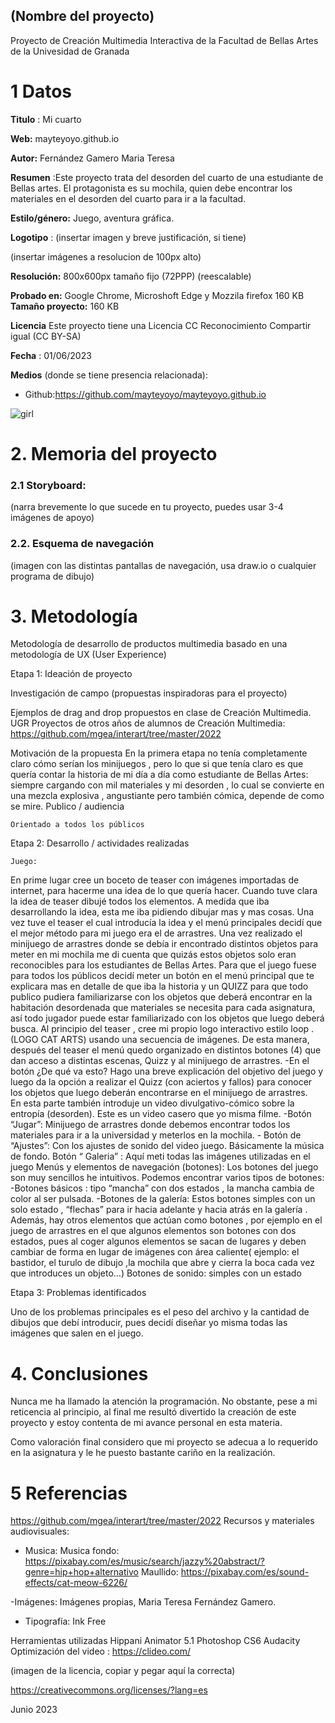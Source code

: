 ## (Nombre del proyecto)

Proyecto de Creación Multimedia Interactiva de la  Facultad de Bellas Artes de la Univesidad de Granada



# 1 Datos 



**Titulo** : Mi cuarto 

**Web:**  mayteyoyo.github.io

**Autor:**  Fernández Gamero Maria Teresa 

**Resumen** :Este proyecto trata del desorden del cuarto de una estudiante de Bellas artes.
El protagonista es su mochila, quien debe encontrar los materiales en el desorden del cuarto para ir a la facultad. 


**Estilo/género:**  Juego, aventura gráfica.

**Logotipo** : (insertar imagen y breve justificación, si  tiene) 

(insertar imágenes a resolucion de 100px alto)

**Resolución:** 800x600px tamaño fijo (72PPP) (reescalable)

**Probado en:**  Google Chrome, Microshoft Edge y Mozzila firefox
160 KB
**Tamaño proyecto:** 160 KB

**Licencia** Este proyecto tiene una Licencia CC Reconocimiento Compartir igual (CC BY-SA)

**Fecha** : 01/06/2023

**Medios** (donde se tiene presencia relacionada):

- Github:https://github.com/mayteyoyo/mayteyoyo.github.io



![girl](https://github.com/mgea/cmi20/blob/master/WalkingGirl_front01.png)

# 2. Memoria del proyecto 

### 2.1 Storyboard: 



(narra brevemente lo que sucede en tu proyecto, puedes usar 3-4 imágenes de apoyo)



### 2.2. Esquema de navegación 



(imagen con las distintas pantallas de navegación, usa draw.io o cualquier programa de dibujo)







# 3. Metodología

Metodología de desarrollo de productos multimedia basado en una metodología de UX (User Experience)

Etapa 1: Ideación de proyecto

Investigación de campo (propuestas inspiradoras para el proyecto)

Ejemplos de drag and drop propuestos en clase de Creación Multimedia. UGR
Proyectos de otros años de alumnos de Creación Multimedia: https://github.com/mgea/interart/tree/master/2022


Motivación de la propuesta
En la primera etapa no tenía completamente claro cómo serían los minijuegos , pero  lo que si que tenía claro es que quería contar la historia de mi día a día como estudiante de Bellas Artes: siempre cargando con mil materiales y mi desorden , lo cual se convierte en una mezcla explosiva , angustiante pero también cómica, depende de como se mire. 
Publico / audiencia

    Orientado a todos los públicos 

Etapa 2: Desarrollo / actividades realizadas

    Juego: 
En prime lugar cree un boceto de teaser con imágenes importadas de internet, para hacerme una idea de lo que quería hacer. 
Cuando tuve clara la idea de teaser dibujé todos los elementos. A medida que iba desarrollando la idea, esta me iba pidiendo dibujar mas y mas cosas. Una vez tuve el teaser el cual introducía la idea y el menú principales   decidí que el mejor método para mi juego era el de arrastres. 
Una vez realizado el minijuego de arrastres donde se debía ir encontrado distintos objetos para meter en mi mochila me di cuenta que quizás estos objetos solo eran reconocibles para los estudiantes de Bellas Artes. Para que el juego fuese para todos los públicos decidí meter un botón en el menú principal que te explicara mas en detalle de que iba la historia y un QUIZZ para que todo publico pudiera familiarizarse con los objetos que deberá encontrar en la habitación desordenada que materiales se necesita para cada asignatura, así todo jugador puede estar familiarizado con los objetos que luego deberá busca.
Al principio del teaser , cree mi propio logo interactivo estilo loop . (LOGO CAT ARTS) usando una secuencia de imágenes. 
De esta manera, después del teaser el menú quedo organizado en distintos botones (4) que dan acceso a distintas escenas, Quizz  y al minijuego de arrastres.
   -En el botón ¿De qué va esto? Hago una breve explicación del objetivo del juego y luego da la opción a realizar el Quizz (con aciertos y fallos) para conocer los objetos que luego deberán encontrarse en el minijuego de arrastres.  
En esta parte también introduje un video divulgativo-cómico sobre la entropía (desorden). Este es un video casero que yo misma filme.
    -Botón “Jugar”: Minijuego de arrastres donde debemos encontrar todos los materiales para ir a la universidad y meterlos en la mochila. 
    - Botón de “Ajustes”: Con los ajustes de sonido del video juego. Básicamente la música de fondo.
Botón “ Galeria” : Aquí meti todas las imágenes utilizadas en el juego 
   Menús y elementos de navegación (botones): Los botones del juego son muy sencillos he intuitivos. Podemos encontrar varios tipos de botones:
    -Botones básicos : tipo “mancha” con dos estados , la mancha cambia de color al ser pulsada. 
    -Botones de la galería: Estos botones simples con un solo estado , “flechas” para ir hacia adelante y hacia atrás en la galería . 
Además, hay otros elementos que actúan como botones , por ejemplo en el juego de arrastres en el que algunos elementos son botones con dos estados, pues al coger algunos elementos se sacan de lugares y deben cambiar de forma  en lugar de imágenes con área caliente( ejemplo: el bastidor, el turulo de dibujo ,la mochila que abre y cierra la boca cada vez que introduces un objeto…)
Botones de sonido: simples con un estado 

Etapa 3: Problemas identificados

Uno de los problemas principales es el peso del archivo y la cantidad de dibujos que debí introducir, pues decidí diseñar yo misma todas las imágenes que salen en el juego. 



# 4. Conclusiones 

Nunca me ha llamado la atención la programación. No obstante, pese a mi reticencia al principio, al final me resultó divertido la creación de este proyecto y estoy contenta de mi avance personal en esta materia. 

Como valoración final considero que mi proyecto se adecua a lo requerido en la asignatura y le he puesto bastante cariño en la realización. 






# 5 Referencias 

https://github.com/mgea/interart/tree/master/2022
Recursos y materiales audiovisuales:
- Musica:
    Musica fondo:       https://pixabay.com/es/music/search/jazzy%20abstract/?genre=hip+hop+alternativo
    Maullido:           https://pixabay.com/es/sound-effects/cat-meow-6226/

-Imágenes: Imágenes propias, Maria Teresa Fernández Gamero.
- Tipografía: Ink Free

Herramientas utilizadas
    Hippani Animator 5.1
    Photoshop CS6
    Audacity
    Optimización del video : https://clideo.com/
  




(imagen de la licencia, copiar y pegar aquí la correcta)

https://creativecommons.org/licenses/?lang=es

Junio 2023
